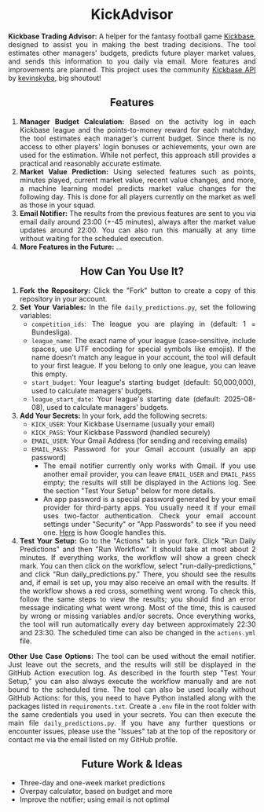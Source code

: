 <h1 align="center">KickAdvisor</h1>

<div align="justify">
  <p>
    <strong>Kickbase Trading Advisor:</strong> A helper for the fantasy football game <a href="https://www.kickbase.com" target="_blank" rel="noopener">Kickbase</a>, designed to assist you in making the best trading decisions. The tool estimates other managers' budgets, predicts future player market values, and sends this information to you daily via email. More features and improvements are planned. This project uses the community <a href="https://kevinskyba.github.io/kickbase-api-doc/index.html" target="_blank" rel="noopener">Kickbase API</a> by <a href="https://github.com/kevinskyba" target="_blank" rel="noopener">kevinskyba</a>, big shoutout!
  </p>
</div>

<h2 align="center">Features</h2>
<div align="justify">
  <ol>
    <li>
      <strong>Manager Budget Calculation:</strong> Based on the activity log in each Kickbase league and the points-to-money reward for each matchday, the tool estimates each manager's current budget. Since there is no access to other players' login bonuses or achievements, your own are used for the estimation. While not perfect, this approach still provides a practical and reasonably accurate estimate.
    </li>
    <li>
      <strong>Market Value Prediction:</strong> Using selected features such as points, minutes played, current market value, recent value changes, and more, a machine learning model predicts market value changes for the following day. This is done for all players currently on the market as well as those in your squad.
    </li>
    <li>
      <strong>Email Notifier:</strong> The results from the previous features are sent to you via email daily around 23:00 (+-45 minutes), always after the market value updates around 22:00. You can also run this manually at any time without waiting for the scheduled execution.
    </li>
    <li>
      <strong>More Features in the Future:</strong> ...
    </li>
  </ol>
</div>

<h2 align="center">How Can You Use It?</h2>

<div align="justify">
  <ol>
    <li><strong>Fork the Repository:</strong> Click the "Fork" button to create a copy of this repository in your account.</li>
    <li>
      <strong>Set Your Variables:</strong> In the file <code>daily_predictions.py</code>, set the following variables:
      <ul>
<li><code>competition_ids</code>: The league you are playing in (default: 1 = Bundesliga).</li>
<li><code>league_name</code>: The exact name of your league (case-sensitive, include spaces, use UTF encoding for special symbols like emojis). If the name doesn't match any league in your account, the tool will default to your first league. If you belong to only one league, you can leave this empty.</li>
       <li><code>start_budget</code>: Your league's starting budget (default: 50,000,000), used to calculate managers' budgets.</li>
        <li><code>league_start_date</code>: Your league's starting date (default: 2025-08-08), used to calculate managers' budgets.</li>
      </ul>
    </li>
    <li>
      <strong>Add Your Secrets:</strong> In your fork, add the following secrets:
      <ul>
        <li><code>KICK_USER</code>: Your Kickbase Username (usually your email)</li>
        <li><code>KICK_PASS</code>: Your Kickbase Password (handled securely)</li>
        <li><code>EMAIL_USER</code>: Your Gmail Address (for sending and receiving emails)</li>
        <li><code>EMAIL_PASS</code>: Password for your Gmail account (usually an app password)
          <ul>
            <li>The email notifier currently only works with Gmail. If you use another email provider, you can leave <code>EMAIL_USER</code> and <code>EMAIL_PASS</code> empty; the results will still be displayed in the Actions log. See the section "Test Your Setup" below for more details.</li>
            <li>An app password is a special password generated by your email provider for third-party apps. You usually need it if your email uses two-factor authentication. Check your email account settings under "Security" or "App Passwords" to see if you need one. <a href="https://support.google.com/mail/answer/185833?hl=en" rel="noopener">Here</a> is how Google handles this.</li>
          </ul>
        </li>
      </ul>
    </li>
    <li>
      <strong>Test Your Setup:</strong> Go to the "Actions" tab in your fork. Click "Run Daily Predictions" and then "Run Workflow." It should take at most about 2 minutes. If everything works, the workflow will show a green check mark. You can then click on the workflow, select "run-daily-predictions," and click "Run daily_predictions.py." There, you should see the results and, if email is set up, you may also receive an email with the results. If the workflow shows a red cross, something went wrong. To check this, follow the same steps to view the results; you should find an error message indicating what went wrong. Most of the time, this is caused by wrong or missing variables and/or secrets. Once everything works, the tool will run automatically every day between approximately 22:30 and 23:30. The scheduled time can also be changed in the <code>actions.yml</code> file.
    </li>
  </ol>
</div>

<div align="justify">
  <strong>Other Use Case Options:</strong> The tool can be used without the email notifier. Just leave out the secrets, and the results will still be displayed in the GitHub Action execution log. As described in the fourth step "Test Your Setup," you can also always execute the workflow manually and are not bound to the scheduled time. The tool can also be used locally without GitHub Actions: for this, you need to have Python installed along with the packages listed in <code>requirements.txt</code>. Create a <code>.env</code> file in the root folder with the same credentials you used in your secrets. You can then execute the main file <code>daily_predictions.py</code>. If you have any further questions or encounter issues, please use the "Issues" tab at the top of the repository or contact me via the email listed on my GitHub profile.
</div>

<h2 align="center">Future Work & Ideas</h2>
<ul>
  <li>Three-day and one-week market predictions</li>
  <li>Overpay calculator, based on budget and more</li>
  <li>Improve the notifier; using email is not optimal</li>
</ul>
